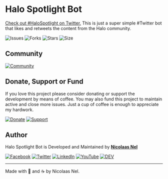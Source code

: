 # Halo Spotlight Bot
[Check out #HaloSpotlight on Twitter.](https://www.twitter.com/Halo_Spotlight) 
This is just a super simple #Twitter bot that likes and retweets the content from the Halo community.

![Issues](https://img.shields.io/github/issues/NicmeisteR/Halo-Spotlight?style=for-the-badge)
![Forks](https://img.shields.io/github/forks/NicmeisteR/Halo-Spotlight?style=for-the-badge)
![Stars](https://img.shields.io/github/stars/NicmeisteR/Halo-Spotlight?style=for-the-badge)
![Size](https://img.shields.io/github/repo-size/NicmeisteR/Halo-Spotlight?color=green&style=for-the-badge) 

## Community 
[![Community](https://discordapp.com/api/guilds/514169903196930050/widget.png?style=banner2)](https://discord.gg/zdqWsRB)

## Donate, Support or Fund

If you love this project please consider donating or support the development by means of coffee. You may also fund this project to maintain active and close more issues. Just a cup of coffee is enough to appreciate my hardwork.

[![Donate](https://img.shields.io/badge/Donate-PayPal-blue.svg?style=for-the-badge)](https://paypal.me/NicolaasDev)
[![Support](https://img.shields.io/badge/Support-Buy%20Me%20A%20Coffee-orange.svg?style=for-the-badge)](https://Ko-fi.com/nicmeister)

## Author

Halo Spotlight Bot is Developed and Maintained by **[Nicolaas Nel](https://github.com/NicmeisteR)**

[![Facebook](https://img.shields.io/badge/facebook-%231877F2.svg?&style=for-the-badge&logo=facebook&logoColor=white)](https://facebook.com/nicmstr) [![Twitter](https://img.shields.io/badge/twitter-%231DA1F2.svg?&style=for-the-badge&logo=twitter&logoColor=white)](https://twitter.com/NicmeistaR) [![LinkedIn](https://img.shields.io/badge/linkedin-%230077B5.svg?&style=for-the-badge&logo=linkedin&logoColor=white)](https://linkedin.com/in/Nicolaas-Nel) [![YouTube](https://img.shields.io/badge/youtube-%23FF0000.svg?&style=for-the-badge&logo=youtube&logoColor=white)](https://youtube.com/c/NicmeisteR) [![DEV](https://img.shields.io/badge/DEV-%23000000.svg?&style=for-the-badge&logo=dev.to&logoColor=white)](https://dev.to/NicmeisteR)

---

Made with 💙 and ☕ by Nicolaas Nel.